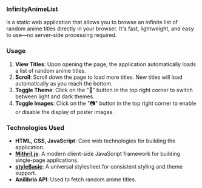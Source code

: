 ### InfinityAnimeList

is a static web application that allows you to browse an infinite list of random anime titles directly in your browser. It's fast, lightweight, and easy to use—no server-side processing required.

### Usage

1. **View Titles**: Upon opening the page, the application automatically loads a list of random anime titles.
2. **Scroll**: Scroll down the page to load more titles. New titles will load automatically as you reach the bottom.
3. **Toggle Theme**: Click on the "🌙" button in the top right corner to switch between light and dark themes.
4. **Toggle Images**: Click on the "📷" button in the top right corner to enable or disable the display of poster images.

### Technologies Used

- **HTML, CSS, JavaScript**: Core web technologies for building the application.
- **[Mithril.js](https://mithril.js.org/)**: A modern client-side JavaScript framework for building single-page applications.
- **[styleBasic](https://github.com/ch1kulya/styleBasic)**: A universal stylesheet for consistent styling and theme support.
- **Anilibria API**: Used to fetch random anime titles.
